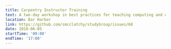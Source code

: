 ```yaml
---
title: Carpentry Instructor Training
text: A two-day workshop in best practices for teaching computing and data analysis
location: Bar Harbor
link: https://github.com/smcclatchy/studyGroup/issues/68
date: 2018-06-05
startTime: '09:00'
endTime: '17:00'
---
```

